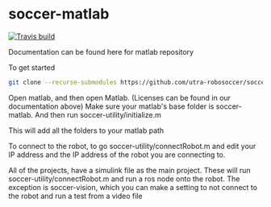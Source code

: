 # soccer-matlab
[![Travis build](https://travis-ci.org/utra-robosoccer/soccer-matlab.svg?branch=master)](https://travis-ci.org/utra-robosoccer/soccer-matlab)

Documentation can be found here for matlab repository 

To get started
```bash
git clone --recurse-submodules https://github.com/utra-robosoccer/soccer-matlab
```
Open matlab, and then open Matlab. (Licenses can be found in our documentation above)
Make sure your matlab's base folder is soccer-matlab. And then run soccer-utility/initialize.m

This will add all the folders to your matlab path

To connect to the robot, to go soccer-utility/connectRobot.m and edit your IP address and the IP address of the robot you are connecting to.

All of the projects, have a simulink file as the main project. These will run soccer-utility/connectRobot.m and run a ros node onto the robot. The exception is soccer-vision, which you can make a setting to not connect to the robot and run a test from a video file
